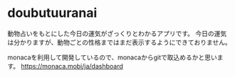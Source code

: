 # doubutuuranai

動物占いをもとにした今日の運気がざっくりとわかるアプリです。
今日の運気は分かりますが、動物ごとの性格まではまだ表示するようにできておりません。

monacaを利用して開発しているので、monacaからgitで取込めるかと思います。
https://monaca.mobi/ja/dashboard
